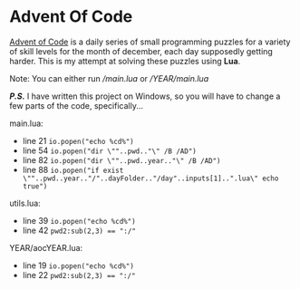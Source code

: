 # Advent Of Code

[Advent of Code](http://adventofcode.com) is a daily series of small programming puzzles for a variety of skill levels for the month of december, each day supposedly getting harder. This is my attempt at solving these puzzles using **Lua**.

Note: You can either run _/main.lua_ or _/YEAR/main.lua_

**_P.S._** I have written this project on Windows, so you will have to change a few parts of the code, specifically...

main.lua:
 * line 21 `io.popen("echo %cd%")`
 * line 54 `io.popen("dir \""..pwd.."\" /B /AD")`
 * line 82 `io.popen("dir \""..pwd..year.."\" /B /AD")`
 * line 88 `io.popen("if exist \""..pwd..year.."/"..dayFolder.."/day"..inputs[1]..".lua\" echo true")`

utils.lua:
 * line 39 `io.popen("echo %cd%")`
 * line 42 `pwd2:sub(2,3) == ":/"`

YEAR/aocYEAR.lua:
 * line 19 `io.popen("echo %cd%")`
 * line 22 `pwd2:sub(2,3) == ":/"`